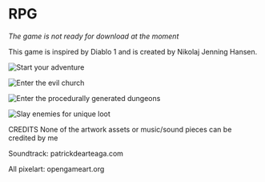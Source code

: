 # RPG

*The game is not ready for download at the moment*

This game is inspired by Diablo 1 and is created by Nikolaj Jenning Hansen. 

![Start your adventure](start.gif)

![Enter the evil church](church.gif)

![Enter the procedurally generated dungeons](dungeon.gif)

![Slay enemies for unique loot](loot.gif)

CREDITS
None of the artwork assets or music/sound pieces can be credited by me

Soundtrack: patrickdearteaga.com

All pixelart: opengameart.org
